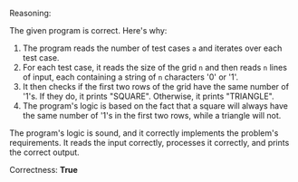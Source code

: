 Reasoning:

The given program is correct. Here's why:

1. The program reads the number of test cases `a` and iterates over each test case.
2. For each test case, it reads the size of the grid `n` and then reads `n` lines of input, each containing a string of `n` characters '0' or '1'.
3. It then checks if the first two rows of the grid have the same number of '1's. If they do, it prints "SQUARE". Otherwise, it prints "TRIANGLE".
4. The program's logic is based on the fact that a square will always have the same number of '1's in the first two rows, while a triangle will not.

The program's logic is sound, and it correctly implements the problem's requirements. It reads the input correctly, processes it correctly, and prints the correct output.

Correctness: **True**
